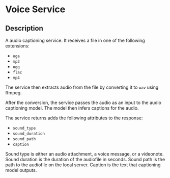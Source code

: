# Voice Service

## Description

A audio captioning service.
It receives a file in one of the following extensions:
- `oga`
- `mp3`
- `ogg`
- `flac`
- `mp4`

The service then extracts audio from the file by converting it to `wav` using ffmpeg.

After the conversion, the service passes the audio as an input to the audio captioning model.
The model then infers captions for the audio.

The service returns adds the following attributes to the response:
- `sound_type`
- `sound_duration`
- `sound_path`
- `caption`

Sound type is either an audio attachment, a voice message, or a videonote.
Sound duration is the duration of the audiofile in seconds.
Sound path is the path to the audiofile on the local server.
Caption is the text that captioning model outputs.